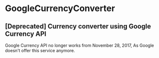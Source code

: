 # GoogleCurrencyConverter
## [Deprecated] Currency converter using Google Currency API

Google Currency API no longer works from November 28, 2017,
As Google doesn't offer this service anymore.
